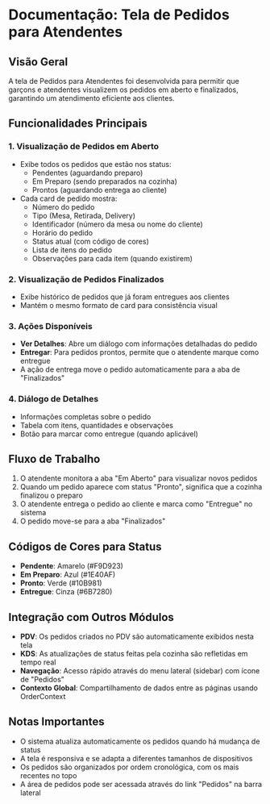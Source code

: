 
# Documentação: Tela de Pedidos para Atendentes

## Visão Geral
A tela de Pedidos para Atendentes foi desenvolvida para permitir que garçons e atendentes visualizem os pedidos em aberto e finalizados, garantindo um atendimento eficiente aos clientes.

## Funcionalidades Principais

### 1. Visualização de Pedidos em Aberto
- Exibe todos os pedidos que estão nos status:
  - Pendentes (aguardando preparo)
  - Em Preparo (sendo preparados na cozinha)
  - Prontos (aguardando entrega ao cliente)
- Cada card de pedido mostra:
  - Número do pedido
  - Tipo (Mesa, Retirada, Delivery)
  - Identificador (número da mesa ou nome do cliente)
  - Horário do pedido
  - Status atual (com código de cores)
  - Lista de itens do pedido
  - Observações para cada item (quando existirem)

### 2. Visualização de Pedidos Finalizados
- Exibe histórico de pedidos que já foram entregues aos clientes
- Mantém o mesmo formato de card para consistência visual

### 3. Ações Disponíveis
- **Ver Detalhes**: Abre um diálogo com informações detalhadas do pedido
- **Entregar**: Para pedidos prontos, permite que o atendente marque como entregue
- A ação de entrega move o pedido automaticamente para a aba de "Finalizados"

### 4. Diálogo de Detalhes
- Informações completas sobre o pedido
- Tabela com itens, quantidades e observações
- Botão para marcar como entregue (quando aplicável)

## Fluxo de Trabalho

1. O atendente monitora a aba "Em Aberto" para visualizar novos pedidos
2. Quando um pedido aparece com status "Pronto", significa que a cozinha finalizou o preparo
3. O atendente entrega o pedido ao cliente e marca como "Entregue" no sistema
4. O pedido move-se para a aba "Finalizados"

## Códigos de Cores para Status

- **Pendente**: Amarelo (#F9D923)
- **Em Preparo**: Azul (#1E40AF)
- **Pronto**: Verde (#10B981)
- **Entregue**: Cinza (#6B7280)

## Integração com Outros Módulos

- **PDV**: Os pedidos criados no PDV são automaticamente exibidos nesta tela
- **KDS**: As atualizações de status feitas pela cozinha são refletidas em tempo real
- **Navegação**: Acesso rápido através do menu lateral (sidebar) com ícone de "Pedidos"
- **Contexto Global**: Compartilhamento de dados entre as páginas usando OrderContext

## Notas Importantes

- O sistema atualiza automaticamente os pedidos quando há mudança de status
- A tela é responsiva e se adapta a diferentes tamanhos de dispositivos
- Os pedidos são organizados por ordem cronológica, com os mais recentes no topo
- A área de pedidos pode ser acessada através do link "Pedidos" na barra lateral
